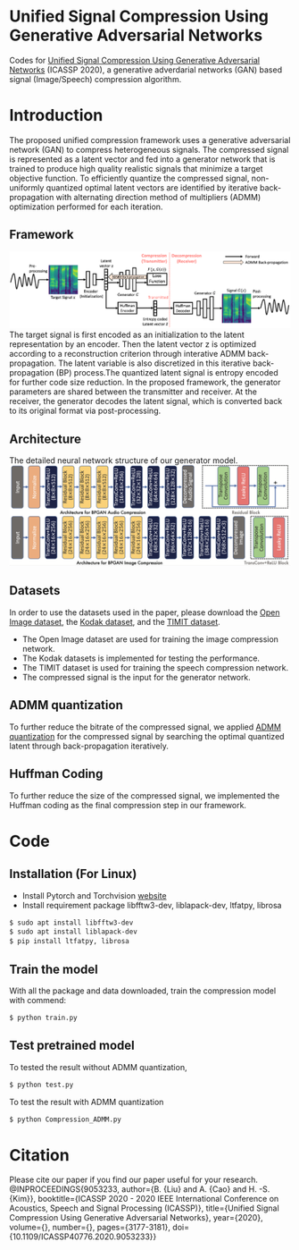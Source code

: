 # Unified Signal Compression Using Generative Adversarial Networks
Codes for [Unified Signal Compression Using Generative Adversarial Networks](https://ieeexplore.ieee.org/stamp/stamp.jsp?tp=&arnumber=9053233) (ICASSP 2020), a generative adverdarial networks (GAN) based signal (Image/Speech) compression algorithm.

# Introduction
The proposed unified compression framework uses a generative adversarial network (GAN) to compress heterogeneous signals. The compressed signal is represented as a latent vector and fed into a generator network that is trained to produce high quality realistic signals that minimize a target objective function. To efficiently quantize the compressed signal, non-uniformly quantized optimal latent vectors are identified by iterative back-propagation with alternating direction method of multipliers (ADMM) optimization performed for each iteration. 

## Framework
![Flow chart](https://github.com/BowenL0218/BPGAN-Signal-Compression/blob/main/Images/flowchart.png)
The target signal is first encoded as an initialization to the latent representation by an encoder. Then the latent vector z is optimized according to a reconstruction criterion through interative ADMM back-propagation. The latent variable is also discretized in this iterative back-propagation (BP) process.The quantized latent signal is entropy encoded for further code size reduction. In the proposed framework, the generator parameters are shared between the transmitter and receiver. At the receiver, the generator decodes the latent signal, which is converted back to its original format via post-processing.

## Architecture
The detailed neural network structure of our generator model.
![Generator architecture](https://github.com/BowenL0218/BPGAN-Signal-Compression/blob/main/Images/arc.png)

## Datasets
In order to use the datasets used in the paper, please download the [Open Image dataset](https://storage.googleapis.com/openimages/web/index.html), the [Kodak dataset](http://www.cs.albany.edu/~xypan/research/snr/Kodak.html), and the [TIMIT dataset](https://catalog.ldc.upenn.edu/LDC93S1).

- The Open Image dataset are used for training the image compression network. 
- The Kodak datasets is implemented for testing the performance.
- The TIMIT dataset is used for training the speech compression network. 
- The compressed signal is the input for the generator network. 

## ADMM quantization
To further reduce the bitrate of the compressed signal, we applied [ADMM quantization](https://arxiv.org/abs/1812.11677) for the compressed signal by searching the optimal quantized latent through back-propagation iteratively.

## Huffman Coding
To further reduce the size of the compressed signal, we implemented the Huffman coding as the final compression step in our framework.  

# Code

## Installation (For Linux)
- Install Pytorch and Torchvision [website](https://pytorch.org/)
- Install requirement package libfftw3-dev, liblapack-dev, ltfatpy, librosa
```sh
$ sudo apt install libfftw3-dev
$ sudo apt install liblapack-dev
$ pip install ltfatpy, librosa 
```

## Train the model
With all the package and data downloaded, train the compression model with commend:
```sh
$ python train.py
```

## Test pretrained model
To tested the result without ADMM quantization,
```sh
$ python test.py
```

To test the result with ADMM quantization
```sh
$ python Compression_ADMM.py
```

# Citation
Please cite our paper if you find our paper useful for your research. 
@INPROCEEDINGS{9053233,
  author={B. {Liu} and A. {Cao} and H. -S. {Kim}},
  booktitle={ICASSP 2020 - 2020 IEEE International Conference on Acoustics, Speech and Signal Processing (ICASSP)}, 
  title={Unified Signal Compression Using Generative Adversarial Networks}, 
  year={2020},
  volume={},
  number={},
  pages={3177-3181},
  doi={10.1109/ICASSP40776.2020.9053233}}
